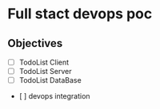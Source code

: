 
# Full stact devops poc

## Objectives

* [ ] TodoList Client
* [ ] TodoList Server
* [ ] TodoList DataBase
* [ ] devops integration